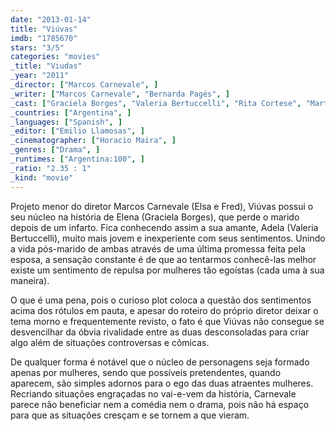 ```yaml
---
date: "2013-01-14"
title: "Viúvas"
imdb: "1785670"
stars: "3/5"
categories: "movies"
_title: "Viudas"
_year: "2011"
_director: ["Marcos Carnevale", ]
_writer: ["Marcos Carnevale", "Bernarda Pagés", ]
_cast: ["Graciela Borges", "Valeria Bertuccelli", "Rita Cortese", "Martín Bossi", "Chang Sung Kim", "Mário José Paz", "Mariana Richaudeau", ]
_countries: ["Argentina", ]
_languages: ["Spanish", ]
_editor: ["Emilio Llamosas", ]
_cinematographer: ["Horacio Maira", ]
_genres: ["Drama", ]
_runtimes: ["Argentina:100", ]
_ratio: "2.35 : 1"
_kind: "movie"
---
```

Projeto menor do diretor Marcos Carnevale (Elsa e Fred), Viúvas possui o seu núcleo na história de Elena (Graciela Borges), que perde o marido depois de um infarto. Fica conhecendo assim a sua amante, Adela (Valeria Bertuccelli), muito mais jovem e inexperiente com seus sentimentos. Unindo a vida pós-marido de ambas através de uma última promessa feita pela esposa, a sensação constante é de que ao tentarmos conhecê-las melhor existe um sentimento de repulsa por mulheres tão egoístas (cada uma à sua maneira).

O que é uma pena, pois o curioso plot coloca a questão dos sentimentos acima dos rótulos em pauta, e apesar do roteiro do próprio diretor deixar o tema morno e frequentemente revisto, o fato é que Viúvas não consegue se desvencilhar da óbvia rivalidade entre as duas desconsoladas para criar algo além de situações controversas e cômicas.

De qualquer forma é notável que o núcleo de personagens seja formado apenas por mulheres, sendo que possíveis pretendentes, quando aparecem, são simples adornos para o ego das duas atraentes mulheres. Recriando situações engraçadas no vai-e-vem da história, Carnevale parece não beneficiar nem a comédia nem o drama, pois não há espaço para que as situações cresçam e se tornem a que vieram.

